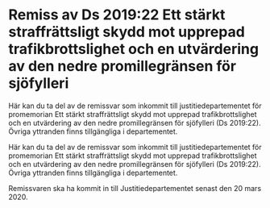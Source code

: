 # Remiss av Ds 2019:22 Ett stärkt straffrättsligt skydd mot upprepad trafikbrottslighet och en utvärdering av den nedre promillegränsen för sjöfylleri

Här kan du ta del av de remissvar som inkommit till justitiedepartementet för promemorian Ett stärkt straffrättsligt skydd mot upprepad trafikbrottslighet och en utvärdering av den nedre promillegränsen för sjöfylleri (Ds 2019:22). Övriga yttranden finns tillgängliga i departementet.

Här kan du ta del av de remissvar som inkommit till justitiedepartementet för promemorian Ett stärkt straffrättsligt skydd mot upprepad trafikbrottslighet och en utvärdering av den nedre promillegränsen för sjöfylleri (Ds 2019:22). Övriga yttranden finns tillgängliga i departementet.

Remissvaren ska ha kommit in till Justitiedepartementet senast den 20 mars 2020.
